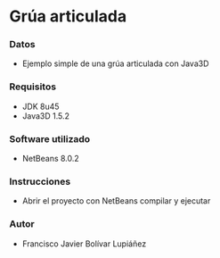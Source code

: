 # Grúa articulada

### Datos

* Ejemplo simple de una grúa articulada con Java3D

### Requisitos

* JDK 8u45
* Java3D 1.5.2

### Software utilizado

* NetBeans 8.0.2

### Instrucciones

* Abrir el proyecto con NetBeans compilar y ejecutar

### Autor

* Francisco Javier Bolívar Lupiáñez